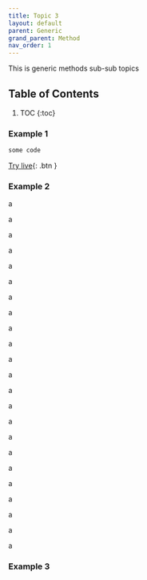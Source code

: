 ```yaml
---
title: Topic 3
layout: default
parent: Generic
grand_parent: Method
nav_order: 1
---
```


This is generic methods sub-sub topics

## Table of Contents

1. TOC
{:toc}

### Example 1

```js
some code
```
[Try live](https://code.earthengine.google.com/){: .btn }



### Example 2

a

a

a

a

a

a

a

a

a

a

a

a

a

a

a

a

a

a

a

a

a

a

a

### Example 3
